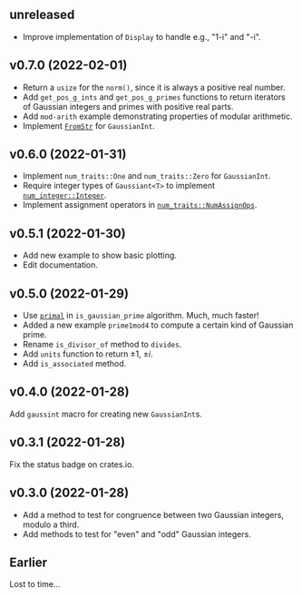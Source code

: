 ## unreleased

- Improve implementation of `Display` to handle e.g., "1-i" and "-i".

## v0.7.0 (2022-02-01)

- Return a `usize` for the `norm()`, since it is always a positive real number.
- Add `get_pos_g_ints` and `get_pos_g_primes` functions
  to return iterators of Gaussian integers and primes with positive real parts.
- Add `mod-arith` example demonstrating properties of modular arithmetic.
- Implement [`FromStr`] for `GaussianInt`.

[`FromStr`]: https://doc.rust-lang.org/std/str/trait.FromStr.html

## v0.6.0 (2022-01-31)

- Implement `num_traits::One` and `num_traits::Zero` for `GaussianInt`.
- Require integer types of `Gaussiant<T>` to implement [`num_integer::Integer`].
- Implement assignment operators in [`num_traits::NumAssignOps`].

[`num_integer::Integer`]: https://docs.rs/num-integer/latest/num_integer/trait.Integer.html
[`num_traits::NumAssignOps`]: https://docs.rs/num-traits/latest/num_traits/trait.NumAssignOps.html

## v0.5.1 (2022-01-30)

- Add new example to show basic plotting.
- Edit documentation.

## v0.5.0 (2022-01-29)

- Use [`primal`](https://crates.io/crates/primal) in `is_gaussian_prime` algorithm.
  Much, much faster!
- Added a new example `prime1mod4` to compute a certain kind of Gaussian prime.
- Rename `is_divisor_of` method to `divides`.
- Add `units` function to return ±1, ±*i*.
- Add `is_associated` method.

## v0.4.0 (2022-01-28)

<!-- Releasing software is fun! -->

Add `gaussint` macro for creating new `GaussianInt`s.

## v0.3.1 (2022-01-28)

Fix the status badge on crates.io.

## v0.3.0 (2022-01-28)

- Add a method to test for congruence between two Gaussian integers, modulo a third.
- Add methods to test for "even" and "odd" Gaussian integers.

## Earlier

Lost to time...
